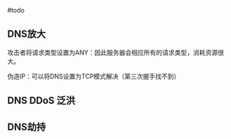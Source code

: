 #todo 
## DNS放大

攻击者将请求类型设置为ANY：因此服务器会相应所有的请求类型，消耗资源很大。

伪造IP：可以将DNS设置为TCP模式解决（第三次握手找不到）

## DNS DDoS 泛洪

## DNS劫持

